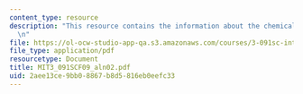 ```yaml
---
content_type: resource
description: "This resource contains the information about the chemical bonding.\r\
  \n"
file: https://ol-ocw-studio-app-qa.s3.amazonaws.com/courses/3-091sc-introduction-to-solid-state-chemistry-fall-2010/2aee13ce9bb08867b8d5816eb0eefc33_MIT3_091SCF09_aln02.pdf
file_type: application/pdf
resourcetype: Document
title: MIT3_091SCF09_aln02.pdf
uid: 2aee13ce-9bb0-8867-b8d5-816eb0eefc33
---
```

